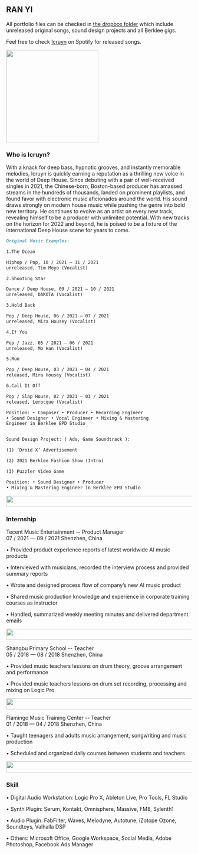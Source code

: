 ## RAN YI

All portfolio files can be checked in [the dropbox folder](https://www.dropbox.com/sh/phrx4jbp1aubab0/AAB6BbqchR7Rzmgq-zNitKBOa?dl=0) which include unreleased original songs, sound design projects and all Berklee gigs.

Feel free to check [Icruyn](https://open.spotify.com/artist/2Jg1j4DtbQY4zLkaQLKh3o) on Spotify for released songs.

<img src="https://user-images.githubusercontent.com/90212198/145702190-f9eb4822-1962-4207-bf41-95b907b0b095.jpeg" width="250" height="250" />

### Who is Icruyn?

With a knack for deep bass, hypnotic grooves, and instantly memorable melodies, Icruyn is quickly earning a reputation as a thrilling new voice in the world of Deep House. Since debuting with a pair of well-received singles in 2021, the Chinese-born, Boston-based producer has amassed streams in the hundreds of thousands, landed on prominent playlists, and found favor with electronic music aficionados around the world. His sound draws strongly on modern house music while pushing the genre into bold new territory. He continues to evolve as an artist on every new track, revealing himself to be a producer with unlimited potential. With new tracks on the horizon for 2022 and beyond, he is poised to be a fixture of the international Deep House scene for years to come.


```markdown
Original Music Examples:

1.The Ocean

Hiphop / Pop, 10 / 2021 — 11 / 2021
unreleased, Tim Moyo (Vocalist)

2.Shooting Star

Dance / Deep House, 09 / 2021 — 10 / 2021
unreleased, DAKOTA (Vocalist)

3.Hold Back

Pop / Deep House, 06 / 2021 — 07 / 2021
unreleased, Mira Housey (Vocalist)

4.If You

Pop / Jazz, 05 / 2021 — 06 / 2021
unreleased, Mo Han (Vocalist)

5.Run

Pop / Deep House, 03 / 2021 — 04 / 2021
released, Mira Housey (Vocalist)

6.Call It Off

Pop / Slap House, 02 / 2021 — 03 / 2021
released, Lerocque (Vocalist)

Position: • Composer • Producer • Recording Engineer 
• Sound Designer • Vocal Engineer • Mixing & Mastering 
Engineer in Berklee EPD Studio


Sound Design Project: ( Ads, Game Soundtrack ):

(1) ‘Droid X’ Advertisement

(2) 2021 Berklee Fashion Show (Intro)

(3) Puzzler Video Game

Position: • Sound Designer • Producer 
• Mixing & Mastering Engineer in Berklee EPD Studio

```

<img src="https://user-images.githubusercontent.com/90212198/145702738-16592754-d2e4-40cd-a373-c0b2ec44b1be.jpg" width="700" height="30" />


### Internship

Tecent Music Entertainment -- Product Manager  
07 / 2021 — 09 / 2021  Shenzhen, China

• Provided product experience reports of latest worldwide AI music products

• Interviewed with musicians, recorded the interview process and provided summary reports

• Wrote and designed process flow of company’s new AI music product

• Shared music production knowledge and experience in corporate training courses as instructor

• Handled, summarized weekly meeting minutes and delivered department emails

<img src="https://user-images.githubusercontent.com/90212198/145702738-16592754-d2e4-40cd-a373-c0b2ec44b1be.jpg" width="700" height="30" />

Shangbu Primary School -- Teacher  
05 / 2018 — 08 / 2018
Shenzhen, China

• Provided music teachers lessons on drum theory, groove arrangement and performance

• Provided music teachers lessons on drum set recording, processing and mixing on Logic Pro

<img src="https://user-images.githubusercontent.com/90212198/145702738-16592754-d2e4-40cd-a373-c0b2ec44b1be.jpg" width="700" height="30" />

Flamingo Music Training Center -- Teacher  
01 / 2018 — 04 / 2018
Shenzhen, China 

• Taught teenagers and adults music arrangement, songwriting and music production

• Scheduled and organized daily courses between students and teachers

<img src="https://user-images.githubusercontent.com/90212198/145702738-16592754-d2e4-40cd-a373-c0b2ec44b1be.jpg" width="700" height="30" />

### Skill

• Digital Audio Workstation: Logic Pro X, Ableton Live, Pro Tools, FL Studio

• Synth Plugin: Serum, Kontakt, Omnisphere, Massive, FM8, Sylenth1

• Audio Plugin: FabFilter, Waves, Melodyne, Autotune, iZotope Ozone, Soundtoys, Valhalla DSP

• Others: Microsoft Office, Google Workspace, Social Media, Adobe Photoshop, Facebook Ads Manager

